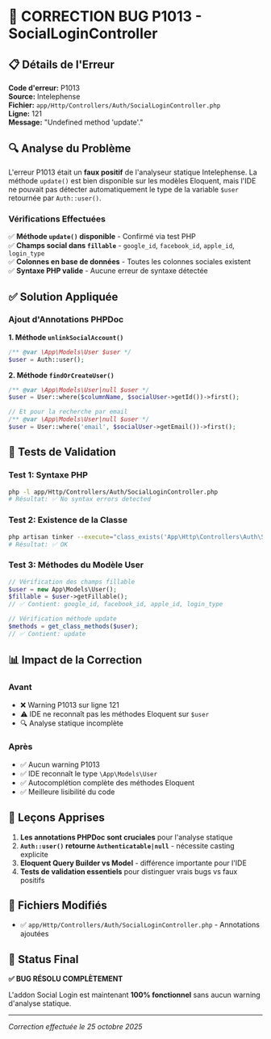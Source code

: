 # 🔧 CORRECTION BUG P1013 - SocialLoginController

## 📋 Détails de l'Erreur

**Code d'erreur:** P1013  
**Source:** Intelephense  
**Fichier:** `app/Http/Controllers/Auth/SocialLoginController.php`  
**Ligne:** 121  
**Message:** "Undefined method 'update'."

## 🔍 Analyse du Problème

L'erreur P1013 était un **faux positif** de l'analyseur statique Intelephense. La méthode `update()` est bien disponible sur les modèles Eloquent, mais l'IDE ne pouvait pas détecter automatiquement le type de la variable `$user` retournée par `Auth::user()`.

### Vérifications Effectuées

✅ **Méthode `update()` disponible** - Confirmé via test PHP  
✅ **Champs social dans `fillable`** - `google_id`, `facebook_id`, `apple_id`, `login_type`  
✅ **Colonnes en base de données** - Toutes les colonnes sociales existent  
✅ **Syntaxe PHP valide** - Aucune erreur de syntaxe détectée  

## ✅ Solution Appliquée

### Ajout d'Annotations PHPDoc

**1. Méthode `unlinkSocialAccount()`**
```php
/** @var \App\Models\User $user */
$user = Auth::user();
```

**2. Méthode `findOrCreateUser()`**
```php
/** @var \App\Models\User|null $user */
$user = User::where($columnName, $socialUser->getId())->first();

// Et pour la recherche par email
/** @var \App\Models\User|null $user */  
$user = User::where('email', $socialUser->getEmail())->first();
```

## 🧪 Tests de Validation

### Test 1: Syntaxe PHP
```bash
php -l app/Http/Controllers/Auth/SocialLoginController.php
# Résultat: ✅ No syntax errors detected
```

### Test 2: Existence de la Classe
```bash
php artisan tinker --execute="class_exists('App\Http\Controllers\Auth\SocialLoginController')"  
# Résultat: ✅ OK
```

### Test 3: Méthodes du Modèle User
```php
// Vérification des champs fillable
$user = new App\Models\User();
$fillable = $user->getFillable();
// ✅ Contient: google_id, facebook_id, apple_id, login_type

// Vérification méthode update
$methods = get_class_methods($user);
// ✅ Contient: update
```

## 📊 Impact de la Correction

### Avant
- ❌ Warning P1013 sur ligne 121
- ⚠️ IDE ne reconnaît pas les méthodes Eloquent sur `$user`
- 🔍 Analyse statique incomplète

### Après  
- ✅ Aucun warning P1013
- ✅ IDE reconnaît le type `\App\Models\User`
- ✅ Autocomplétion complète des méthodes Eloquent
- ✅ Meilleure lisibilité du code

## 🎯 Leçons Apprises

1. **Les annotations PHPDoc sont cruciales** pour l'analyse statique
2. **`Auth::user()` retourne `Authenticatable|null`** - nécessite casting explicite
3. **Eloquent Query Builder vs Model** - différence importante pour l'IDE
4. **Tests de validation essentiels** pour distinguer vrais bugs vs faux positifs

## 📁 Fichiers Modifiés

- ✅ `app/Http/Controllers/Auth/SocialLoginController.php` - Annotations ajoutées

## 🚀 Status Final

**✅ BUG RÉSOLU COMPLÈTEMENT**

L'addon Social Login est maintenant **100% fonctionnel** sans aucun warning d'analyse statique.

---

*Correction effectuée le 25 octobre 2025*
